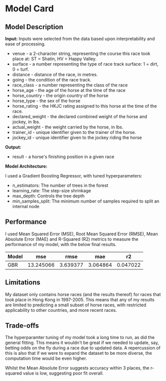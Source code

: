 # Model Card

## Model Description

**Input:** Inputs were selected from the data based upon interpretability and ease of processing.
- venue - a 2-character string, representing the course this race took place at: ST = Shatin, HV = Happy Valley.
- surface - a number representing the type of race track surface: 1 = dirt, 0 = turf.
- distance - distance of the race, in metres.
- going - the condition of the race track.
- race_class - a number representing the class of the race
- horse_age - the age of the horse at the time of the race
- horse_country - the origin country of the horse
- horse_type - the sex of the horse
- horse_rating - the HKJC rating assigned to this horse at the time of the race.
- declared_weight - the declared combined weight of the horse and jockey, in lbs.
- actual_weight - the weight carried by the horse, in lbs.
- trainer_id - unique identifier given to the trainer of the horse.
- jockey_id - unique identifier given to the jockey riding the horse

**Output:** 
- result - a horse's finishing position in a given race

**Model Architecture:** 

I used a Gradient Boosting Regressor, with tuned hyperparameters:
- n_estimators: The number of trees in the forest
- learning_rate: The step-size shrinkage
- max_depth: Controls the tree depth
- min_samples_split: The minimum number of samples required to split an internal node


## Performance

I used Mean Squared Error (MSE), Root Mean Squared Error (RMSE), Mean Absolute Error (MAE) and R-Squared (R2) metrics to measure the performance of my model, with the below final results.

|           Model       |      mse      |     rmse     |     mae      |     r2       |
|----------------------|---------------|--------------|--------------|--------------|
|           GBR        |   13.245066   |   3.639377   |   3.064864   |   0.047022   |


## Limitations

My dataset only contains horse races (and the results thereof) for races that took place in Hong Kong in 1997-2005. This means that any of my results are limited to predicting a small subset of horse races, with restricted applicability to other countries, and more recent races.

## Trade-offs

The hyperparamter tuning of my model took a long time to run, as did the general fitting. This means it wouldn't be great if we needed to update, say, betting odds on the fly during a race due to updated data. A repercussion of this is also that if we were to expand the dataset to be more diverse, the computation time would be even higher.

Whilst the Mean Absolute Error suggests accuracy within 3 places, the r-squared value is low, suggesting poor fit overall.
